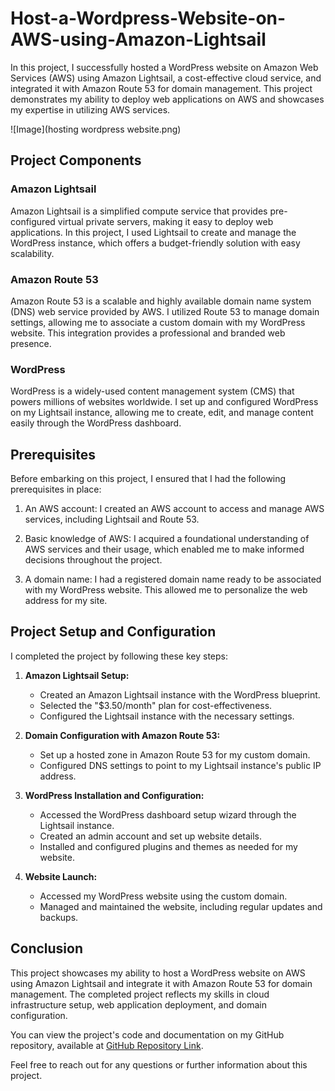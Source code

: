 # Host-a-Wordpress-Website-on-AWS-using-Amazon-Lightsail

In this project, I successfully hosted a WordPress website on Amazon Web Services (AWS) using Amazon Lightsail, a cost-effective cloud service, and integrated it with Amazon Route 53 for domain management. This project demonstrates my ability to deploy web applications on AWS and showcases my expertise in utilizing AWS services.

![Image](hosting wordpress website.png)

## Project Components

### Amazon Lightsail

Amazon Lightsail is a simplified compute service that provides pre-configured virtual private servers, making it easy to deploy web applications. In this project, I used Lightsail to create and manage the WordPress instance, which offers a budget-friendly solution with easy scalability.

### Amazon Route 53

Amazon Route 53 is a scalable and highly available domain name system (DNS) web service provided by AWS. I utilized Route 53 to manage domain settings, allowing me to associate a custom domain with my WordPress website. This integration provides a professional and branded web presence.

### WordPress

WordPress is a widely-used content management system (CMS) that powers millions of websites worldwide. I set up and configured WordPress on my Lightsail instance, allowing me to create, edit, and manage content easily through the WordPress dashboard.

## Prerequisites

Before embarking on this project, I ensured that I had the following prerequisites in place:

1. An AWS account: I created an AWS account to access and manage AWS services, including Lightsail and Route 53.

2. Basic knowledge of AWS: I acquired a foundational understanding of AWS services and their usage, which enabled me to make informed decisions throughout the project.

3. A domain name: I had a registered domain name ready to be associated with my WordPress website. This allowed me to personalize the web address for my site.

## Project Setup and Configuration

I completed the project by following these key steps:

1. **Amazon Lightsail Setup:**
   - Created an Amazon Lightsail instance with the WordPress blueprint.
   - Selected the "$3.50/month" plan for cost-effectiveness.
   - Configured the Lightsail instance with the necessary settings.

2. **Domain Configuration with Amazon Route 53:**
   - Set up a hosted zone in Amazon Route 53 for my custom domain.
   - Configured DNS settings to point to my Lightsail instance's public IP address.

3. **WordPress Installation and Configuration:**
   - Accessed the WordPress dashboard setup wizard through the Lightsail instance.
   - Created an admin account and set up website details.
   - Installed and configured plugins and themes as needed for my website.

4. **Website Launch:**
   - Accessed my WordPress website using the custom domain.
   - Managed and maintained the website, including regular updates and backups.

## Conclusion

This project showcases my ability to host a WordPress website on AWS using Amazon Lightsail and integrate it with Amazon Route 53 for domain management. The completed project reflects my skills in cloud infrastructure setup, web application deployment, and domain configuration.

You can view the project's code and documentation on my GitHub repository, available at [GitHub Repository Link](Your-GitHub-Link).

Feel free to reach out for any questions or further information about this project.

